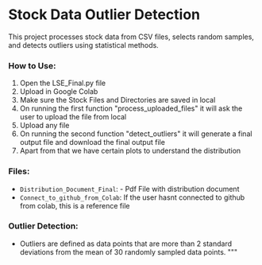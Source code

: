 # Stock Data Outlier Detection

This project processes stock data from CSV files, selects random samples, and detects outliers using statistical methods.

### How to Use:
1. Open the LSE_Final.py file
2. Upload in Google Colab
3. Make sure the Stock Files and Directories are saved in local
4. On running the first function "process_uploaded_files" it will ask the user to upload the file from local
5. Upload any file
6. On running the second function "detect_outliers" it will generate a final output file and download the final output file
7. Apart from that we have certain plots to understand the distribution

### Files:
- `Distribution_Document_Final`: - Pdf File with distribution document
- `Connect_to_github_from_Colab`: If the user hasnt connected to github from colab, this is a reference file

### Outlier Detection:
- Outliers are defined as data points that are more than 2 standard deviations from the mean of 30 randomly sampled data points.
"""
